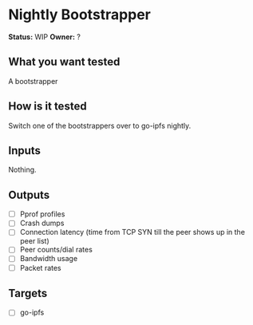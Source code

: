 # Nightly Bootstrapper

**Status:** WIP
**Owner:** ?

## What you want tested

A bootstrapper

## How is it tested

Switch one of the bootstrappers over to go-ipfs nightly.

## Inputs

Nothing.

## Outputs

* [ ] Pprof profiles
* [ ] Crash dumps
* [ ] Connection latency (time from TCP SYN till the peer shows up in the peer list)
* [ ] Peer counts/dial rates
* [ ] Bandwidth usage
* [ ] Packet rates

## Targets

* [ ] go-ipfs
